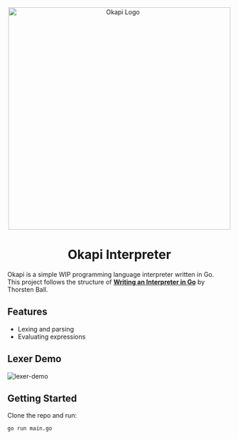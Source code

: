 <div align="center">
  <img src="https://github.com/user-attachments/assets/f06ce405-b865-4a2b-bc16-bfd478a1982c" alt="Okapi Logo" width="500" />
  <h1>Okapi Interpreter</h1>
</div>

Okapi is a simple WIP programming language interpreter written in Go.  
This project follows the structure of **[Writing an Interpreter in Go](https://interpreterbook.com/)** by Thorsten Ball.

## Features
- Lexing and parsing
- Evaluating expressions

## Lexer Demo

![lexer-demo](https://github.com/user-attachments/assets/e7a42cb4-11b3-4aa3-afe9-d933e015f391)

## Getting Started
Clone the repo and run:

```sh
go run main.go
```
